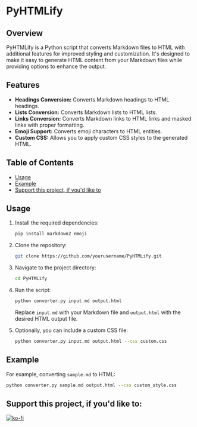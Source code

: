# PyHTMLify

## Overview

PyHTMLify is a Python script that converts Markdown files to HTML with additional features for improved styling and customization. It's designed to make it easy to generate HTML content from your Markdown files while providing options to enhance the output.

## Features

- **Headings Conversion:** Converts Markdown headings to HTML headings.
- **Lists Conversion:** Converts Markdown lists to HTML lists.
- **Links Conversion:** Converts Markdown links to HTML links and masked links with proper formatting.
- **Emoji Support:** Converts emoji characters to HTML entities.
- **Custom CSS:** Allows you to apply custom CSS styles to the generated HTML.

## Table of Contents

- [Usage](#usage)
- [Example](#example)
- [Support this project, if you'd like to](#support-this-project-if-youd-like-to)

## Usage

1. Install the required dependencies:
    ```bash
    pip install markdown2 emoji
    ```

2. Clone the repository:
    ```bash
    git clone https://github.com/yourusername/PyHTMLify.git
    ```

3. Navigate to the project directory:
    ```bash
    cd PyHTMLify
    ```

4. Run the script:
    ```bash
    python converter.py input.md output.html
    ```

    Replace `input.md` with your Markdown file and `output.html` with the desired HTML output file.

5. Optionally, you can include a custom CSS file:
    ```bash
    python converter.py input.md output.html --css custom.css
    ```

## Example

For example, converting `sample.md` to HTML:
```bash
python converter.py sample.md output.html --css custom_style.css
```

## Support this project, if you'd like to:

[![ko-fi](https://ko-fi.com/img/githubbutton_sm.svg)](https://ko-fi.com/V7V1GVSTH)
